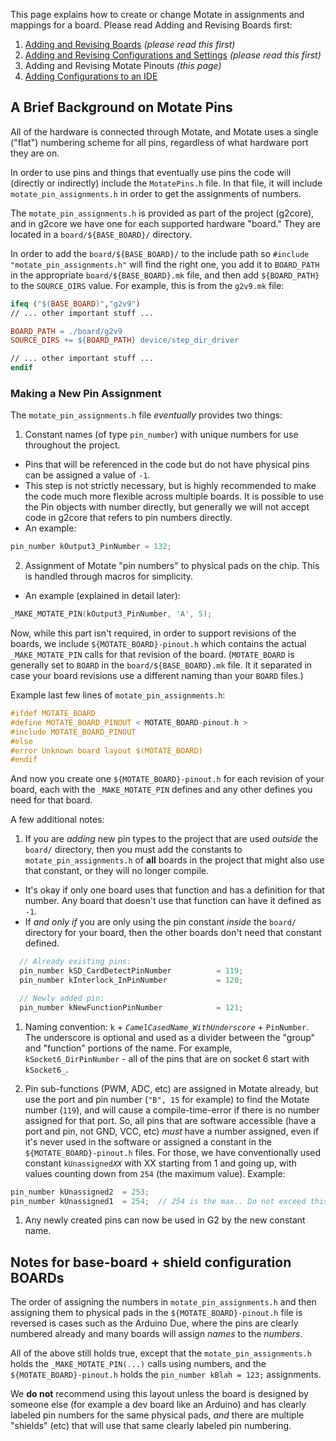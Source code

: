 This page explains how to create or change Motate in assignments and mappings for a board. Please read Adding and Revising Boards first:

1. [Adding and Revising Boards](Adding-and-Revising-Boards) _(please read this first)_
1. [Adding and Revising Configurations and Settings](Adding-and-Revising-Configurations-and-Settings) _(please read this first)_
1. Adding and Revising Motate Pinouts _(this page)_
1. [Adding Configurations to an IDE](Adding-Configurations-to-an-IDE)

## A Brief Background on Motate Pins

All of the hardware is connected through Motate, and Motate uses a single ("flat") numbering scheme for all pins, regardless of what hardware port they are on.

In order to use pins and things that eventually use pins the code will (directly or indirectly) include the `MotatePins.h` file. In that file, it will include `motate_pin_assignments.h` in order to get the assignments of numbers.

The `motate_pin_assignments.h` is provided as part of the project (g2core), and in g2core we have one for each supported hardware "board." They are located in a `board/${BASE_BOARD}/` directory.

In order to add the `board/${BASE_BOARD}/` to the include path so `#include "motate_pin_assignments.h"` will find the right one, you add it to `BOARD_PATH` in the appropriate `board/${BASE_BOARD}.mk` file, and then add `${BOARD_PATH}` to the `SOURCE_DIRS` value. For example, this is from the `g2v9.mk` file:

```makefile
ifeq ("$(BASE_BOARD)","g2v9")
// ... other important stuff ...

BOARD_PATH = ./board/g2v9
SOURCE_DIRS += ${BOARD_PATH} device/step_dir_driver

// ... other important stuff ...
endif
```

### Making a New Pin Assignment

The `motate_pin_assignments.h` file _eventually_ provides two things:

1. Constant names (of type `pin_number`) with unique numbers for use throughout the project.
  - Pins that will be referenced in the code but do not have physical pins can be assigned a value of `-1`.
  - This step is not strictly necessary, but is highly recommended to make the code much more flexible across multiple boards. It is possible to use the Pin objects with number directly, but generally we will not accept code in g2core that refers to pin numbers directly.
  - An example:
  ```c++
  pin_number kOutput3_PinNumber = 132;
  ```

2. Assignment of Motate "pin numbers" to physical pads on the chip. This is handled through macros for simplicity.
  - An example (explained in detail later):
  ```c++
  _MAKE_MOTATE_PIN(kOutput3_PinNumber, 'A', 5);
  ```


Now, while this part isn't required, in order to support revisions of the boards, we include `${MOTATE_BOARD}-pinout.h` which contains the actual `_MAKE_MOTATE_PIN` calls for that revision of the board. (`MOTATE_BOARD` is generally set to `BOARD` in the `board/${BASE_BOARD}.mk` file. It it separated in case your board revisions use a different naming than your `BOARD` files.)

Example last few lines of `motate_pin_assignments.h`:
```c++
#ifdef MOTATE_BOARD
#define MOTATE_BOARD_PINOUT < MOTATE_BOARD-pinout.h >
#include MOTATE_BOARD_PINOUT
#else
#error Unknown board layout $(MOTATE_BOARD)
#endif
```

And now you create one `${MOTATE_BOARD}-pinout.h` for each revision of your board, each with the `_MAKE_MOTATE_PIN` defines and any other defines you need for that board.

A few additional notes:

1. If you are *adding* new pin types to the project that are used _outside_ the `board/` directory, then you must add the constants to `motate_pin_assignments.h` of **all** boards in the project that might also use that constant, or they will no longer compile.
  - It's okay if only one board uses that function and has a definition for that number. Any board that doesn't use that function can have it defined as `-1`.
  - If _and only if_ you are only using the pin constant _inside_ the `board/` directory for your board, then the other boards don't need that constant defined.

  ```c++
    // Already existing pins:
    pin_number kSD_CardDetectPinNumber          = 119;
    pin_number kInterlock_InPinNumber           = 120;

    // Newly added pin:
    pin_number kNewFunctionPinNumber            = 121;
 ```

1. Naming convention: `k` + *`CamelCasedName_WithUnderscore`* + `PinNumber`. The underscore is optional and used as a divider between the "group" and "function" portions of the name. For example, `kSocket6_DirPinNumber` - all of the pins that are on socket 6 start with `kSocket6_`.

1.  Pin sub-functions (PWM, ADC, etc) are assigned in Motate already, but use the port and pin number (`"B", 15` for example) to find the Motate number (`119`), and will cause a compile-time-error if there is no number assigned for that port. So, all pins that are software accessible (have a port and pin, not GND, VCC, etc) *must* have a number assigned, even if it's never used in the software or assigned a constant in the `${MOTATE_BOARD}-pinout.h` files. For those, we have conventionally used constant `kUnassigned`*`XX`* with XX starting from 1 and going up, with values counting down from `254` (the maximum value). Example:
  ```c++
  pin_number kUnassigned2  = 253;
  pin_number kUnassigned1  = 254;  // 254 is the max.. Do not exceed this number
  ```

1. Any newly created pins can now be used in G2 by the new constant name.


## Notes for base-board + shield configuration BOARDs

The order of assigning the numbers in `motate_pin_assignments.h` and then assigning them to physical pads in the `${MOTATE_BOARD}-pinout.h` file is reversed is cases such as the Arduino Due, where the pins are clearly numbered already and many boards will assign _names_ to the _numbers_.

All of the above still holds true, except that the `motate_pin_assignments.h` holds the `_MAKE_MOTATE_PIN(...)` calls using numbers, and the `${MOTATE_BOARD}-pinout.h` holds the `pin_number kBlah = 123;` assignments.

We **do not** recommend using this layout unless the board is designed by someone else (for example a dev board like an Arduino) and has clearly labeled pin numbers for the same physical pads, *and* there are multiple "shields" (etc) that will use that same clearly labeled pin numbering.
